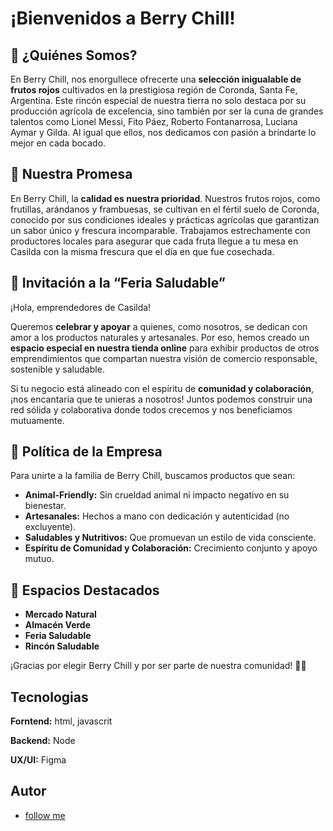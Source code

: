
# ¡Bienvenidos a Berry Chill!

## 🌟 ¿Quiénes Somos?

En Berry Chill, nos enorgullece ofrecerte una **selección inigualable de frutos rojos** cultivados en la prestigiosa región de Coronda, Santa Fe, Argentina. Este rincón especial de nuestra tierra no solo destaca por su producción agrícola de excelencia, sino también por ser la cuna de grandes talentos como Lionel Messi, Fito Páez, Roberto Fontanarrosa, Luciana Aymar y Gilda. Al igual que ellos, nos dedicamos con pasión a brindarte lo mejor en cada bocado.

## 🍓 Nuestra Promesa

En Berry Chill, la **calidad es nuestra prioridad**. Nuestros frutos rojos, como frutillas, arándanos y frambuesas, se cultivan en el fértil suelo de Coronda, conocido por sus condiciones ideales y prácticas agrícolas que garantizan un sabor único y frescura incomparable. Trabajamos estrechamente con productores locales para asegurar que cada fruta llegue a tu mesa en Casilda con la misma frescura que el día en que fue cosechada.

## 🤝 Invitación a la “Feria Saludable”

¡Hola, emprendedores de Casilda! 

Queremos **celebrar y apoyar** a quienes, como nosotros, se dedican con amor a los productos naturales y artesanales. Por eso, hemos creado un **espacio especial en nuestra tienda online** para exhibir productos de otros emprendimientos que compartan nuestra visión de comercio responsable, sostenible y saludable. 

Si tu negocio está alineado con el espíritu de **comunidad y colaboración**, ¡nos encantaría que te unieras a nosotros! Juntos podemos construir una red sólida y colaborativa donde todos crecemos y nos beneficiamos mutuamente.

## 📝 Política de la Empresa

Para unirte a la familia de Berry Chill, buscamos productos que sean:

- **Animal-Friendly:** Sin crueldad animal ni impacto negativo en su bienestar.
- **Artesanales:** Hechos a mano con dedicación y autenticidad (no excluyente).
- **Saludables y Nutritivos:** Que promuevan un estilo de vida consciente.
- **Espíritu de Comunidad y Colaboración:** Crecimiento conjunto y apoyo mutuo.

## 🌟 Espacios Destacados

- **Mercado Natural**
- **Almacén Verde**
- **Feria Saludable**
- **Rincón Saludable**

¡Gracias por elegir Berry Chill y por ser parte de nuestra comunidad! 🌿🍓




## Tecnologias

**Forntend:** html, javascrit

**Backend:** Node 

**UX/UI:** Figma




## Autor

- [follow me](https://www.linkedin.com/in/marcelo-a-diaz-6a7926223/)

